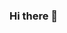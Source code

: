### Hi there 👋

<!--
# Bienvenido a Mi Proyecto

Este es un proyecto increíble que hace tendra como funcion usar varios entornos. 

Yo soy Gabito

## Estado del Proyecto

[![Estado del Proyecto](https://img.shields.io/badge/estado-en%20desarrollo-brightgreen)](https://github.com/tu_usuario/tu_proyecto)
[![Licencia](https://img.shields.io/badge/licencia-MIT-blue)](LICENSE)

¡Contribuciones son bienvenidas! Si tienes sugerencias, problemas o mejoras, por favor crea un "issue" o envía un "pull request".

##Autor
Zubzer03
-->
